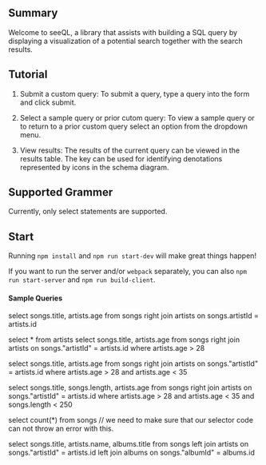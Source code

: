 ## Summary

Welcome to seeQL, a library that assists with building a SQL query by displaying a visualization of a potential search together with the search results.

## Tutorial

1.  Submit a custom query: To submit a query, type a query into the form and click submit.

2.  Select a sample query or prior cutom query: To view a sample query or to return to a prior custom query select an option from the dropdown menu.

3.  View results: The results of the current query can be viewed in the results table. The key can be used for identifying denotations represented by icons in the schema diagram.

## Supported Grammer

Currently, only select statements are supported.

## Start

Running `npm install` and `npm run start-dev` will make great things happen!

If you want to run the server and/or `webpack` separately, you can also
`npm run start-server` and `npm run build-client`.

#### Sample Queries

select songs.title, artists.age from songs right join artists on songs.artistId = artists.id

select \* from artists
select songs.title, artists.age from songs right join artists on songs."artistId" = artists.id where artists.age > 28

select songs.title, artists.age from songs right join artists on songs."artistId" = artists.id where artists.age > 28 and artists.age < 35

select songs.title, songs.length, artists.age from songs right join artists on songs."artistId" = artists.id where artists.age > 28 and artists.age < 35 and songs.length < 250

select count(\*) from songs // we need to make sure that our selector code can not throw an error with this.

select songs.title, artists.name, albums.title
from songs left join artists on songs."artistId" = artists.id left join albums on songs."albumId" = albums.id
